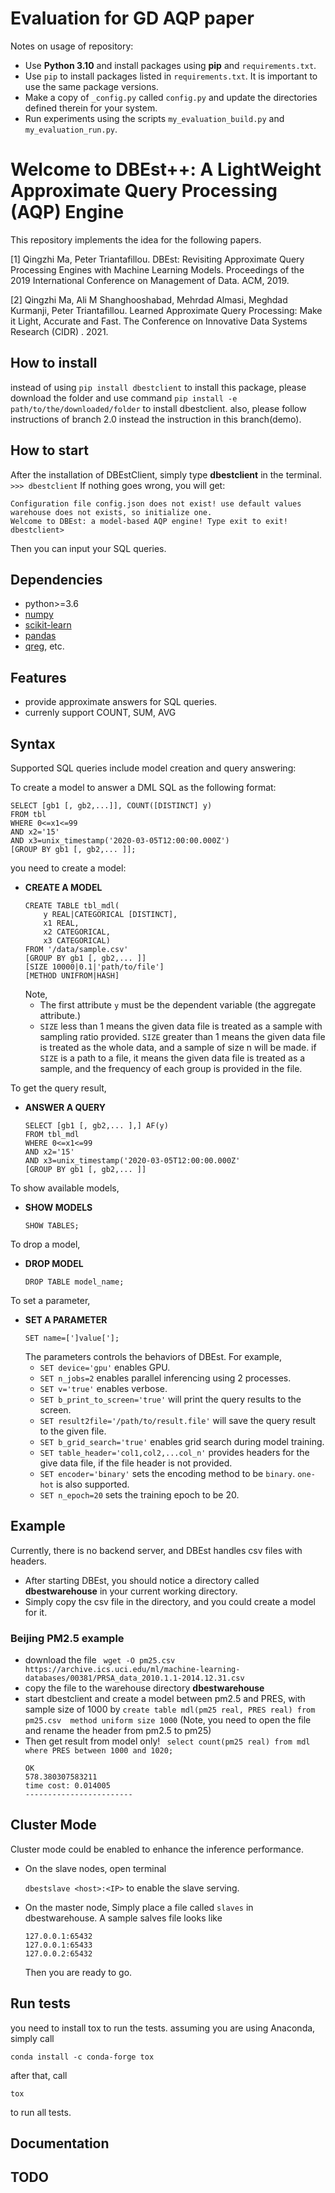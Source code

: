 # Evaluation for GD AQP paper

Notes on usage of repository:

* Use **Python 3.10** and install packages using **pip** and `requirements.txt`.
* Use `pip` to install packages listed in `requirements.txt`. It is important to use the same package versions.
* Make a copy of `_config.py` called `config.py` and update the directories defined therein for your system.
* Run experiments using the scripts `my_evaluation_build.py` and `my_evaluation_run.py`.

# Welcome to DBEst++: A LightWeight Approximate Query Processing (AQP) Engine

This repository implements the idea for the following papers.

<a id="1">[1]</a> 
Qingzhi Ma, Peter Triantafillou. 
DBEst: Revisiting Approximate Query Processing Engines with Machine Learning Models. 
Proceedings of the 2019 International Conference on Management of Data. ACM, 2019.

<a id="2">[2]</a> 
Qingzhi Ma, Ali M Shanghooshabad, Mehrdad Almasi, Meghdad Kurmanji, Peter Triantafillou. 
Learned Approximate Query Processing: Make it Light, Accurate and Fast. 
The Conference on Innovative Data Systems Research (CIDR) . 2021.

## How to install
instead of using ```pip install dbestclient``` to install this package, please download the folder and use command ```pip install -e path/to/the/downloaded/folder``` to install dbestclient.
also, please follow instructions of branch 2.0 instead the instruction in this branch(demo).
## How to start
After the installation of DBEstClient, simply type **dbestclient** in the terminal.
```>>> dbestclient```
If nothing goes wrong, you will get:
```
Configuration file config.json does not exist! use default values
warehouse does not exists, so initialize one.
Welcome to DBEst: a model-based AQP engine! Type exit to exit!
dbestclient>
```
Then you can input your SQL queries.

## Dependencies
- python>=3.6
- [numpy](https://github.com/numpy/numpy)
- [scikit-learn](https://github.com/scikit-learn/scikit-learn)
- [pandas](https://github.com/pandas-dev/pandas)
- [qreg](https://github.com/qingzma/qreg), etc.

## Features
- provide approximate answers for SQL queries.
- currenly support COUNT, SUM, AVG

## Syntax
Supported SQL queries include model creation and query answering:

To create a model to answer a DML SQL as the following format:
```
SELECT [gb1 [, gb2,...]], COUNT([DISTINCT] y) 
FROM tbl
WHERE 0<=x1<=99
AND x2='15'
AND x3=unix_timestamp('2020-03-05T12:00:00.000Z')
[GROUP BY gb1 [, gb2,... ]];
```
you need to create a model:
- **CREATE A MODEL**
	```
	CREATE TABLE tbl_mdl(
		y REAL|CATEGORICAL [DISTINCT], 
		x1 REAL, 
		x2 CATEGORICAL, 
		x3 CATEGORICAL)  
	FROM '/data/sample.csv'  
	[GROUP BY gb1 [, gb2,... ]]  
	[SIZE 10000|0.1|'path/to/file']  
	[METHOD UNIFROM|HASH]
	```
	<!-- [ENCODING ONEHOT|BINARY] -->
	Note,
	- The first attribute ```y``` must be the dependent variable (the aggregate attribute.)
	- ```SIZE``` less than 1 means the given data file is treated as a sample with sampling ratio provided. ```SIZE``` greater than 1 means the given data file is treated as the whole data, and a sample of size n will be made. if ```SIZE``` is a path to a file, it means the given data file is treated as a sample, and the frequency of each group is provided in the file. 

To get the query result,
- **ANSWER A QUERY** 
	```
	SELECT [gb1 [, gb2,... ],] AF(y)  
	FROM tbl_mdl  
	WHERE 0<=x1<=99
	AND x2='15'
	AND x3=unix_timestamp('2020-03-05T12:00:00.000Z'
	[GROUP BY gb1 [, gb2,... ]]
	```

To show available models,
- **SHOW MODELS**
	```
	SHOW TABLES;
	```

To drop a model,
- **DROP MODEL**
	```
	DROP TABLE model_name;
	```

To set a parameter,
- **SET A PARAMETER**
	```
	SET name=[']value['];
	```
	The parameters controls the behaviors of DBEst. For example, 
	- ```SET device='gpu'``` enables GPU.
	- ```SET n_jobs=2```     enables parallel inferencing using 2 processes.
	- ```SET v='true'```     enables verbose.
	- ```SET b_print_to_screen='true'``` will print the query results to the screen.
	- ```SET result2file='/path/to/result.file'``` will save the query result to the given file.
	- ```SET b_grid_search='true'``` enables grid search during model training.
	- ```SET table_header='col1,col2,...col_n'``` provides headers for the give data file, if the file header is not provided.
	- ```SET encoder='binary'``` sets the encoding method to be ```binary```. ```one-hot``` is also supported.
	- ```SET n_epoch=20``` sets the training epoch to be 20.


## Example
Currently, there is no backend server, and DBEst handles csv files with headers.
- After starting DBEst, you should notice a directory called **dbestwarehouse**  in your current working directory.
- Simply copy the csv file in the directory, and you could create a model for it.

### Beijing PM2.5 example
- download the file ``` wget -O pm25.csv https://archive.ics.uci.edu/ml/machine-learning-databases/00381/PRSA_data_2010.1.1-2014.12.31.csv```
-  copy the file to the warehouse directory **dbestwarehouse**
- start dbestclient and create a model between pm2.5 and PRES, with sample size of 1000 by 
```create table mdl(pm25 real, PRES real) from pm25.csv  method uniform size 1000```
 (Note, you need to open the file and rename the header from pm2.5 to pm25)
- Then get result from model only!
``` select count(pm25 real) from mdl where PRES between 1000 and 1020;```
	```
	OK
	578.380307583211
	time cost: 0.014005
	------------------------
	```


## Cluster Mode
Cluster mode could be enabled to enhance the inference performance.

- On the slave nodes, open terminal 

	```dbestslave <host>:<IP>``` to enable the slave serving.

- On the master node,
	Simply place a file called ```slaves``` in dbestwarehouse. A sample salves file looks like 

	```
	127.0.0.1:65432
	127.0.0.1:65433
	127.0.0.2:65432
	```
	Then you are ready to go.

## Run tests
you need to install tox to run the tests.
assuming you are using Anaconda, simply call
```
conda install -c conda-forge tox
```
after that, call
```
tox
```
to run all tests.

## Documentation

## TODO 

